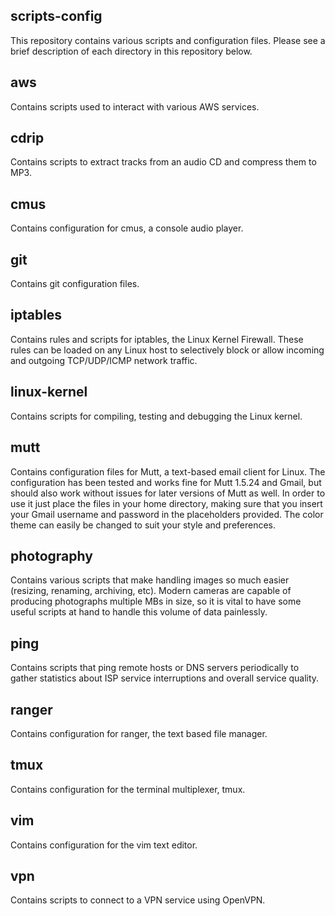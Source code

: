 scripts-config
--------------
This repository contains various scripts and configuration files. Please see a
brief description of each directory in this repository below.

## aws
Contains scripts used to interact with various AWS services.

## cdrip
Contains scripts to extract tracks from an audio CD and compress them to MP3.

## cmus
Contains configuration for cmus, a console audio player.

## git
Contains git configuration files.

## iptables
Contains rules and scripts for iptables, the Linux Kernel Firewall. These rules
can be loaded on any Linux host to selectively block or allow incoming and
outgoing TCP/UDP/ICMP network traffic.

## linux-kernel
Contains scripts for compiling, testing and debugging the Linux kernel.

## mutt
Contains configuration files for Mutt, a text-based email client for Linux. The
configuration has been tested and works fine for Mutt 1.5.24 and Gmail, but
should also work without issues for later versions of Mutt as well. In order to
use it just place the files in your home directory, making sure that you insert
your Gmail username and password in the placeholders provided. The color theme
can easily be changed to suit your style and preferences.

## photography
Contains various scripts that make handling images so much easier (resizing,
renaming, archiving, etc). Modern cameras are capable of producing photographs
multiple MBs in size, so it is vital to have some useful scripts at hand to
handle this volume of data painlessly.

## ping
Contains scripts that ping remote hosts or DNS servers periodically to gather
statistics about ISP service interruptions and overall service quality.

## ranger
Contains configuration for ranger, the text based file manager.

## tmux
Contains configuration for the terminal multiplexer, tmux.

## vim
Contains configuration for the vim text editor.

## vpn
Contains scripts to connect to a VPN service using OpenVPN.

